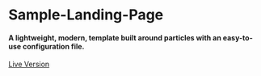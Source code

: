 # Sample-Landing-Page
#### A lightweight, modern, template built around particles with an easy-to-use configuration file.

[Live Version](https://kaminskia1.github.io/Sample-Landing-Page/)
